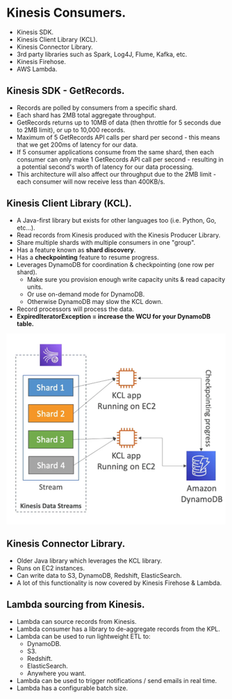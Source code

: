 # **Kinesis Consumers.**

* Kinesis SDK.
* Kinesis Client Library (KCL).
* Kinesis Connector Library.
* 3rd party libraries such as Spark, Log4J, Flume, Kafka, etc.
* Kinesis Firehose.
* AWS Lambda.

## **Kinesis SDK - GetRecords.**

* Records are polled by consumers from a specific shard.
* Each shard has 2MB total aggregate throughput.
* GetRecords returns up to 10MB of data (then throttle for 5 seconds due to 2MB limit), or up to 10,000 records.
* Maximum of 5 GetRecords API calls per shard per second - this means that we get 200ms of latency for our data.
* If 5 consumer applications consume from the same shard, then each consumer can only make 1 GetRecords API call per second - resulting in a potential second's worth of latency for our data processing.
* This architecture will also affect our throughput due to the 2MB limit - each consumer will now receive less than 400KB/s.

## **Kinesis Client Library (KCL).**

* A Java-first library but exists for other languages too (i.e. Python, Go, etc...).
* Read records from Kinesis produced with the Kinesis Producer Library.
* Share multiple shards with multiple consumers in one "group".
* Has a feature known as **shard discovery**.
* Has a **checkpointing** feature to resume progress.
* Leverages DynamoDB for coordination & checkpointing (one row per shard).
    * Make sure you provision enough write capacity units & read capacity units.
    * Or use on-demand mode for DynamoDB.
    * Otherwise DynamoDB may slow the KCL down.
* Record processors will process the data.
* **ExpiredIteratorException = increase the WCU for your DynamoDB table.**

<img src='./images/KCLDynamoDBWCU.png'>

## **Kinesis Connector Library.**

* Older Java library which leverages the KCL library.
* Runs on EC2 instances.
* Can write data to S3, DynamoDB, Redshift, ElasticSearch.
* A lot of this functionality is now covered by Kinesis Firehose & Lambda.

## **Lambda sourcing from Kinesis.**

* Lambda can source records from Kinesis.
* Lambda consumer has a library to de-aggregate records from the KPL.
* Lambda can be used to run lightweight ETL to:
    * DynamoDB.
    * S3.
    * Redshift.
    * ElasticSearch.
    * Anywhere you want.
* Lambda can be used to trigger notifications / send emails in real time.
* Lambda has a configurable batch size.